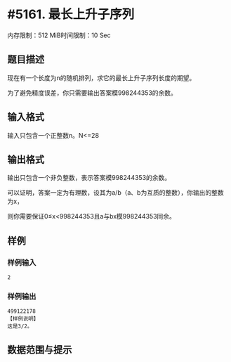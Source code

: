 # #5161. 最长上升子序列

内存限制：512 MiB时间限制：10 Sec

## 题目描述

现在有一个长度为n的随机排列，求它的最长上升子序列长度的期望。

为了避免精度误差，你只需要输出答案模998244353的余数。

## 输入格式

输入只包含一个正整数n。N<=28

## 输出格式

输出只包含一个非负整数，表示答案模998244353的余数。

可以证明，答案一定为有理数，设其为a/b（a、b为互质的整数），你输出的整数为x，

则你需要保证0&le;x<998244353且a与bx模998244353同余。

## 样例

### 样例输入

    
    2
    

### 样例输出

    
    499122178
    【样例说明】
    这是3/2。
    

## 数据范围与提示

